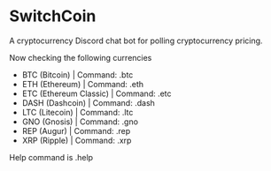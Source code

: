 # SwitchCoin
A cryptocurrency Discord chat bot for polling cryptocurrency pricing.

Now checking the following currencies
* BTC (Bitcoin) | Command: .btc
* ETH (Ethereum) | Command: .eth
* ETC (Ethereum Classic) | Command: .etc
* DASH (Dashcoin) | Command: .dash
* LTC (Litecoin) | Command: .ltc
* GNO (Gnosis) | Command: .gno
* REP (Augur) | Command: .rep
* XRP (Ripple) | Command: .xrp

Help command is .help
